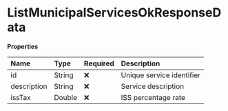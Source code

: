 # ListMunicipalServicesOkResponseData

**Properties**

| Name        | Type   | Required | Description               |
| :---------- | :----- | :------- | :------------------------ |
| id          | String | ❌       | Unique service identifier |
| description | String | ❌       | Service description       |
| issTax      | Double | ❌       | ISS percentage rate       |

<!-- This file was generated by liblab | https://liblab.com/ -->
